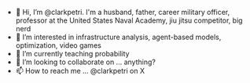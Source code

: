 - 👋 Hi, I’m @clarkpetri. I'm a husband, father, career military officer, professor at the United States Naval Academy, jiu jitsu competitor, big nerd
- 👀 I’m interested in infrastructure analysis, agent-based models, optimization, video games
- 🌱 I’m currently teaching probability
- 💞️ I’m looking to collaborate on ... anything?
- 📫 How to reach me ... @clarkpetri on X

<!---
clarkpetri/clarkpetri is a ✨ special ✨ repository because its `README.md` (this file) appears on your GitHub profile.
You can click the Preview link to take a look at your changes.
--->
